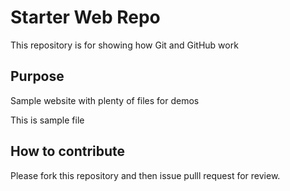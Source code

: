 # Starter Web Repo

This repository is for showing how Git and GitHub work

## Purpose

Sample website with plenty of files for demos

This is sample file

## How to contribute
Please fork this repository and then issue pulll request for review.
